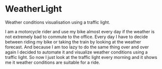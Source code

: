# WeatherLight
Weather conditions visualisation using a traffic light.

I am a motorcycle rider and use my bike almost every day if the weather is not extremely bad to commute to the office. Every day I have to decide between riding my bike or taking the train by looking at the weather forecast. And because I am too lazy to do the same thing over and over again I decided to automate it and visualize weather conditions using a traffic light. So now I just look at the traffic light every morning and it shows me it weather conditions are suitable for a ride.
